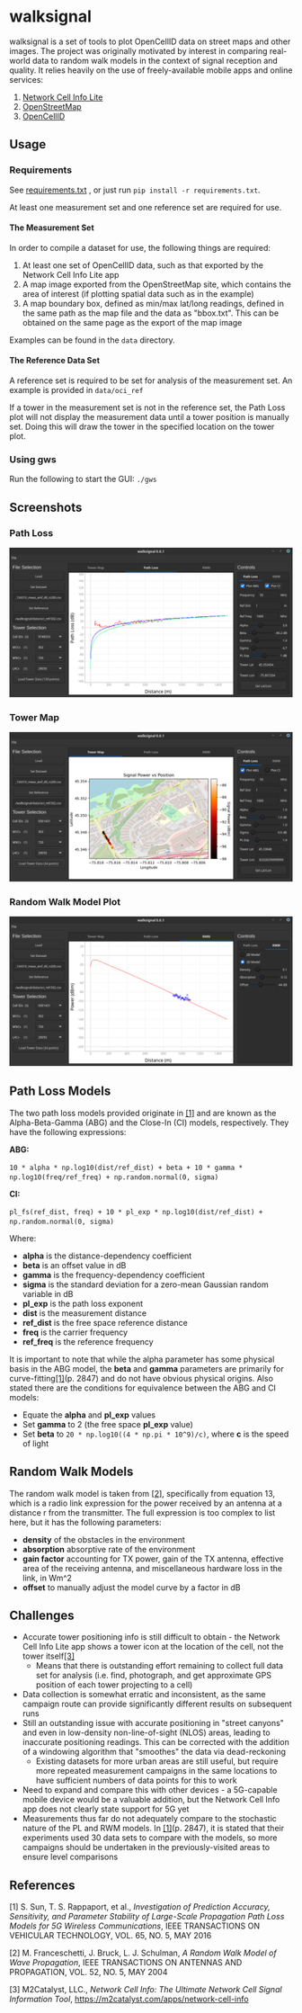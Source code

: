 # walksignal
walksignal is a set of tools to plot OpenCellID data on street maps and other
images. The project was originally motivated by interest in comparing
real-world data to random walk models in the context of signal reception and
quality. It relies heavily on the use of freely-available mobile apps and
online services:

1. [Network Cell Info Lite](https://play.google.com/store/apps/details?id=com.wilysis.cellinfolite&hl=en_CA&gl=US)
2. [OpenStreetMap](https://www.openstreetmap.org)
3. [OpenCellID](https://www.opencellid.org)

## Usage

### Requirements

See [requirements.txt](requirements.txt) , or just run `pip install -r requirements.txt`.

At least one measurement set and one reference set are required for use.

#### The Measurement Set

In order to compile a dataset for use, the following things are required:

1. At least one set of OpenCellID data, such as that exported by the Network
   Cell Info Lite app
2. A map image exported from the OpenStreetMap site, which contains the area of
   interest (if plotting spatial data such as in the example)
3. A map boundary box, defined as min/max lat/long readings, defined in the
   same path as the map file and the data as "bbox.txt". This can be
   obtained on the same page as the export of the map image

Examples can be found in the `data` directory.

#### The Reference Data Set

A reference set is required to be set for analysis of the measurement
set. An example is provided in `data/oci_ref`

If a tower in the measurement set is not in the reference set, the Path
Loss plot will not display the measurement data until a tower position
is manually set. Doing this will draw the tower in the specified
location on the tower plot.

### Using gws

Run the following to start the GUI:
`./gws`

## Screenshots

### Path Loss

![path loss](media/example_pathloss.png?raw=true "Path Loss")

### Tower Map

![tower map](media/example_towermap.png?raw=true "Tower Map")

### Random Walk Model Plot

![random_walk](media/example_rwm.png?raw=true "Random Walk Model")

## Path Loss Models

The two path loss models provided originate in [[1]](#1) and are known
as the Alpha-Beta-Gamma (ABG) and the Close-In (CI) models,
respectively. They have the following expressions:

**ABG:**

`10 * alpha * np.log10(dist/ref_dist) + beta + 10 * gamma * np.log10(freq/ref_freq) + np.random.normal(0, sigma)`

**CI:**

`pl_fs(ref_dist, freq) + 10 * pl_exp * np.log10(dist/ref_dist) + np.random.normal(0, sigma)`

Where: 

- **alpha** is the distance-dependency coefficient
- **beta** is an offset value in dB
- **gamma** is the frequency-dependency coefficient
- **sigma** is the standard deviation for a zero-mean Gaussian random
  variable in dB
- **pl_exp** is the path loss exponent
- **dist** is the measurement distance
- **ref_dist** is the free space reference distance
- **freq** is the carrier frequency
- **ref_freq** is the reference frequency

It is important to note that while the alpha parameter has some physical
basis in the ABG model, the **beta** and **gamma** parameters are primarily for
curve-fitting[[1]](#1)(p. 2847) and do not have obvious physical
origins. Also stated there are the conditions for equivalence between
the ABG and CI models:

- Equate the **alpha** and **pl_exp** values
- Set **gamma** to 2 (the free space **pl_exp** value)
- Set **beta** to `20 * np.log10((4 * np.pi * 10^9)/c)`, where **c** is
  the speed of light

## Random Walk Models

The random walk model is taken from [[2]](#2), specifically from
equation 13, which is a radio link expression for the power received by
an antenna at a distance r from the transmitter. The full expression is
too complex to list here, but it has the following parameters:

- **density** of the obstacles in the environment
- **absorption** absorptive rate of the environment
- **gain factor** accounting for TX power, gain of the TX antenna,
  effective area of the receiving antenna, and miscellaneous hardware
  loss in the link, in Wm^2
- **offset** to manually adjust the model curve by a factor in dB

## Challenges

- Accurate tower positioning info is still difficult to obtain - the
  Network Cell Info Lite app shows a tower icon at the location of the
  cell, not the tower itself[[3]](#3)
    - Means that there is outstanding effort remaining to collect full
      data set for analysis (i.e. find, photograph, and get approximate
      GPS position of each tower projecting to a cell)
- Data collection is somewhat erratic and inconsistent, as the same
  campaign route can provide significantly different results on
  subsequent runs
- Still an outstanding issue with accurate positioning in "street
  canyons" and even in low-density non-line-of-sight (NLOS) areas,
  leading to inaccurate positioning readings. This can be corrected with
  the addition of a windowing algorithm that "smoothes" the data via
  dead-reckoning
    - Existing datasets for more urban areas are still useful, but
      require more repeated measurement campaigns in the same locations
      to have sufficient numbers of data points for this to work
- Need to expand and compare this with other devices - a 5G-capable
  mobile device would be a valuable addition, but the Network Cell Info
  app does not clearly state support for 5G yet
- Measurements thus far do not adequately compare to the stochastic
  nature of the PL and RWM models. In [[1]](#1)(p. 2847), it is stated
  that their experiments used 30 data sets to compare with the models,
  so more campaigns should be undertaken in the previously-visited areas
  to ensure level comparisons

## References

<a id="1">[1]</a> 
S. Sun, T. S. Rappaport, et al.,
*Investigation of Prediction Accuracy, Sensitivity, and
Parameter Stability of Large-Scale Propagation Path
Loss Models for 5G Wireless Communications*,
IEEE TRANSACTIONS ON VEHICULAR TECHNOLOGY, VOL. 65, NO. 5, MAY 2016

<a id="2">[2]</a> 
M. Franceschetti, J. Bruck, L. J. Schulman,
*A Random Walk Model of Wave Propagation*,
IEEE TRANSACTIONS ON ANTENNAS AND PROPAGATION, VOL. 52, NO. 5, MAY 2004

<a id="3">[3]</a>
M2Catalyst, LLC.,
*Network Cell Info: The Ultimate Network Cell Signal Information Tool*,
https://m2catalyst.com/apps/network-cell-info
